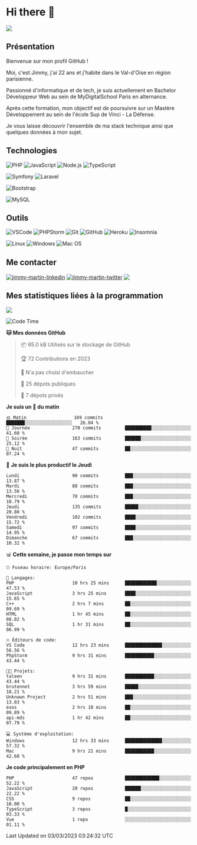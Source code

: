 # Hi there 👋

![](https://komarev.com/ghpvc/?username=jimmy-martin&color=1a1b27)

<!--
**jimmy-martin/jimmy-martin** is a ✨ _special_ ✨ repository because its `README.md` (this file) appears on your GitHub profile.

Here are some ideas to get you started:

- 🔭 I’m currently working on ...
- 🌱 I’m currently learning ...
- 👯 I’m looking to collaborate on ...
- 🤔 I’m looking for help with ...
- 💬 Ask me about ...
- 📫 How to reach me: ...
- 😄 Pronouns: ...
- ⚡ Fun fact: ...
-->

## Présentation

Bienvenue sur mon profil GitHub !

Moi, c'est Jimmy, j'ai 22 ans et j'habite dans le Val-d'Oise en région parisienne.

Passionné d'informatique et de tech, je suis actuellement en Bachelor Développeur Web au sein de MyDigitalSchool Paris en alternance.

Après cette formation, mon objectif est de poursuivre sur un Mastère Développement au sein de l'école Sup de Vinci - La Défense.

Je vous laisse découvrir l'ensemble de ma stack technique ainsi que quelques données à mon sujet.

## Technologies

<div>

![PHP](https://img.shields.io/badge/PHP-777BB4?style=for-the-badge&logo=php&logoColor=white) ![JavaScript](https://img.shields.io/badge/JavaScript-F7DF1E?style=for-the-badge&logo=javascript&logoColor=black) ![Node.js](https://img.shields.io/badge/Node.js-43853D?style=for-the-badge&logo=node.js&logoColor=white) ![TypeScript](https://img.shields.io/badge/TypeScript-007ACC?style=for-the-badge&logo=typescript&logoColor=white)

</div>
<div>

![Symfony](https://img.shields.io/badge/Symfony-092E20?style=for-the-badge&logo=symfony&logoColor=white) ![Laravel](https://img.shields.io/badge/Laravel-FF2D20?style=for-the-badge&logo=laravel&logoColor=white)

</div>
<div>

![Bootstrap](https://img.shields.io/badge/Bootstrap-563D7C?style=for-the-badge&logo=bootstrap&logoColor=white)

</div>
<div>

![MySQL](https://img.shields.io/badge/MySQL-4479A1?style=for-the-badge&logo=mysql&logoColor=white)

</div>

## Outils

![VSCode](https://img.shields.io/badge/VSCode-007ACC?style=for-the-badge&logo=visual-studio-code&logoColor=white)
![PHPStorm](http://img.shields.io/badge/-PHPStorm-181717?style=for-the-badge&logo=phpstorm&logoColor=white)
![Git](https://img.shields.io/badge/Git-E44C30?style=for-the-badge&logo=git&logoColor=white)
![GitHub](https://img.shields.io/badge/GitHub-100000?style=for-the-badge&logo=github&logoColor=white)
![Heroku](https://img.shields.io/badge/Heroku-6762a6?style=for-the-badge&logo=heroku&logoColor=white)
![Insomnia](https://img.shields.io/badge/Insomnia-5600cd?style=for-the-badge&logo=insomnia&logoColor=white)

![Linux](https://img.shields.io/badge/Linux-FCC624?style=for-the-badge&logo=linux&logoColor=white)
![Windows](https://img.shields.io/badge/Windows-0078D6?style=for-the-badge&logo=windows&logoColor=white)
![Mac OS](https://img.shields.io/badge/mac%20os-000000?style=for-the-badge&logo=apple&logoColor=white)

## Me contacter

<p>
<a href="https://www.linkedin.com/in/jimmy-martin-dev/" target="blank"><img align="center" src="https://img.shields.io/badge/-LinkedIn-0077B5?style=for-the-badge&logo=Linkedin&logoColor=white&link=https://www.linkedin.com/in/jimmy-martin-dev/" alt="jimmy-martin-linkedin"/></a>
<a href="https://twitter.com/jimmydev_" target="blank"><img align="center" src="https://img.shields.io/badge/-Twitter-1DA1F2?style=for-the-badge&logo=Twitter&logoColor=white&link=https://twitter.com/jimmydev_" alt="jimmy-martin-twitter"/></a>
 <a href="mailto:jimmy.martin952@gmail.com" target="blank"><img align="center" src="https://img.shields.io/badge/gmail-D14836?style=for-the-badge&logo=gmail&logoColor=white" /></a>
</p>

## Mes statistiques liées à la programmation

<a href="https://github-readme-stats.vercel.app/api/top-langs/?username=jimmy-martin&layout=compact">
  <img align="center" src="https://github-readme-stats.vercel.app/api/top-langs/?username=jimmy-martin&layout=compact"/>
</a>



<!--START_SECTION:waka-->
![Code Time](http://img.shields.io/badge/Code%20Time-1%2C575%20hrs%2016%20mins-blue)

**🐱 Mes données GitHub** 

> 📦 65.0 kB Utilisés sur le stockage de GitHub 
 > 
> 🏆 72 Contributions en 2023
 > 
> 🚫 N'a pas choisi d'embaucher
 > 
> 📜 25 dépots publiques 
 > 
> 🔑 7 dépots privés 
 > 
**Je suis un 🐤 du matin** 

```text
🌞 Matin                  169 commits         ███████░░░░░░░░░░░░░░░░░░   26.04 % 
🌆 Journée                270 commits         ██████████░░░░░░░░░░░░░░░   41.60 % 
🌃 Soirée                 163 commits         ██████░░░░░░░░░░░░░░░░░░░   25.12 % 
🌙 Nuit                   47 commits          ██░░░░░░░░░░░░░░░░░░░░░░░   07.24 % 
```
📅 **Je suis le plus productif le Jeudi** 

```text
Lundi                    90 commits          ███░░░░░░░░░░░░░░░░░░░░░░   13.87 % 
Mardi                    88 commits          ███░░░░░░░░░░░░░░░░░░░░░░   13.56 % 
Mercredi                 70 commits          ███░░░░░░░░░░░░░░░░░░░░░░   10.79 % 
Jeudi                    135 commits         █████░░░░░░░░░░░░░░░░░░░░   20.80 % 
Vendredi                 102 commits         ████░░░░░░░░░░░░░░░░░░░░░   15.72 % 
Samedi                   97 commits          ████░░░░░░░░░░░░░░░░░░░░░   14.95 % 
Dimanche                 67 commits          ███░░░░░░░░░░░░░░░░░░░░░░   10.32 % 
```


📊 **Cette semaine, je passe mon temps sur** 

```text
🕑︎ Fuseau horaire: Europe/Paris

💬 Langages: 
PHP                      10 hrs 25 mins      ████████████░░░░░░░░░░░░░   47.53 % 
JavaScript               3 hrs 25 mins       ████░░░░░░░░░░░░░░░░░░░░░   15.65 % 
C++                      2 hrs 7 mins        ██░░░░░░░░░░░░░░░░░░░░░░░   09.69 % 
HTML                     1 hr 45 mins        ██░░░░░░░░░░░░░░░░░░░░░░░   08.02 % 
SQL                      1 hr 31 mins        ██░░░░░░░░░░░░░░░░░░░░░░░   06.99 % 

🔥 Éditeurs de code: 
VS Code                  12 hrs 23 mins      ██████████████░░░░░░░░░░░   56.56 % 
PhpStorm                 9 hrs 31 mins       ███████████░░░░░░░░░░░░░░   43.44 % 

🐱‍💻 Projets: 
taleen                   9 hrs 31 mins       ███████████░░░░░░░░░░░░░░   43.44 % 
brutennet                3 hrs 59 mins       █████░░░░░░░░░░░░░░░░░░░░   18.21 % 
Unknown Project          2 hrs 51 mins       ███░░░░░░░░░░░░░░░░░░░░░░   13.03 % 
exos                     2 hrs 10 mins       ██░░░░░░░░░░░░░░░░░░░░░░░   09.89 % 
api-mds                  1 hr 42 mins        ██░░░░░░░░░░░░░░░░░░░░░░░   07.79 % 

💻 Système d'exploitation: 
Windows                  12 hrs 33 mins      ██████████████░░░░░░░░░░░   57.32 % 
Mac                      9 hrs 21 mins       ███████████░░░░░░░░░░░░░░   42.68 % 
```

**Je code principalement en PHP** 

```text
PHP                      47 repos            █████████████░░░░░░░░░░░░   52.22 % 
JavaScript               20 repos            ██████░░░░░░░░░░░░░░░░░░░   22.22 % 
CSS                      9 repos             ██░░░░░░░░░░░░░░░░░░░░░░░   10.00 % 
TypeScript               3 repos             █░░░░░░░░░░░░░░░░░░░░░░░░   03.33 % 
Vue                      1 repo              ░░░░░░░░░░░░░░░░░░░░░░░░░   01.11 % 
```




 Last Updated on 03/03/2023 03:24:32 UTC
<!--END_SECTION:waka-->


